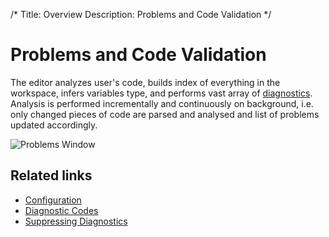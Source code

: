 /*
Title: Overview
Description: Problems and Code Validation
*/

# Problems and Code Validation

The editor analyzes user's code, builds index of everything in the workspace, infers variables type, and performs vast array of [diagnostics](https://docs.devsense.com/vs/code%20validation/diagnostics). Analysis is performed incrementally and continuously on background, i.e. only changed pieces of code are parsed and analysed and list of problems updated accordingly.

![Problems Window](../imgs/problems-window.png)

## Related links

- [Configuration](configuration)
- [Diagnostic Codes](https://docs.devsense.com/vs/code%20validation/diagnostics)
- [Suppressing Diagnostics](suppressing-diagnostics)